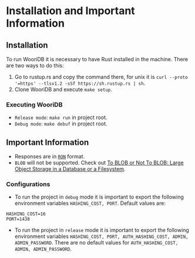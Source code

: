 # Installation and Important Information

## Installation

To run WooriDB it is necessary to have Rust installed in the machine. There are two ways to do this:

1. Go to rustup.rs and copy the command there, for unix it is `curl --proto '=https' --tlsv1.2 -sSf https://sh.rustup.rs | sh`.
2. Clone WooriDB and execute `make setup`.


### Executing WooriDB

- `Release mode`: `make run` in project root.
- `Debug mode`: `make debuf` in project root.

## Important Information

* Responses are in [`RON`](https://github.com/ron-rs/ron) format.
* `BLOB` will not be supported. Check out [To BLOB or Not To BLOB: Large Object Storage in a Database or a Filesystem](https://www.microsoft.com/en-us/research/publication/to-blob-or-not-to-blob-large-object-storage-in-a-database-or-a-filesystem/).

###  Configurations
* To run the project in `debug` mode it is important to export the following environment variables `HASHING_COST, PORT`. Default values are:
```
HASHING_COST=16
PORT=1438
```

* To run the project in `release` mode it is important to export the following environment variables `HASHING_COST, PORT, AUTH_HASHING_COST, ADMIN, ADMIN_PASSWORD`. There are no default values for `AUTH_HASHING_COST, ADMIN, ADMIN_PASSWORD`.